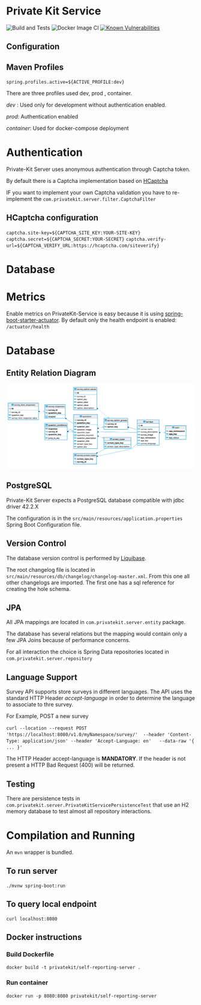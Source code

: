 # Private Kit Service
![Build and Tests](https://github.com/PrivateKit/private-kit-service/workflows/Build%20and%20Tests/badge.svg)
![Docker Image CI](https://github.com/PrivateKit/private-kit-service/workflows/Docker%20Image%20CI/badge.svg)
[![Known Vulnerabilities](https://snyk.io/test/github/PrivateKit/private-kit-service/badge.svg)](https://snyk.io/test/github/PrivateKit/private-kit-service)




## Configuration


## Maven Profiles

`spring.profiles.active=${ACTIVE_PROFILE:dev}`

There are three profiles used dev, prod , container.

_dev_ :      Used only for development without authentication enabled.

_prod_:      Authentication enabled

_container_: Used for docker-compose deployment 

# Authentication

Private-Kit Server uses anonymous authentication through Captcha token.

By default there is a Captcha implementation based on [HCaptcha](https://www.hcaptcha.com/)

IF you want to implement your own Captcha validation you have to re-implement the `com.privatekit.server.filter.CaptchaFilter`

## HCaptcha configuration

`captcha.site-key=${CAPTCHA_SITE_KEY:YOUR-SITE-KEY}`
`captcha.secret=${CAPTCHA_SECRET:YOUR-SECRET}`
`captcha.verify-url=${CAPTCHA_VERIFY_URL:https://hcaptcha.com/siteverify}`

# Database

# Metrics

Enable metrics on PrivateKit-Service is easy because it is using [spring-boot-starter-actuator](https://docs.spring.io/spring-boot/docs/current/reference/html/production-ready-features.html).
By default only the health endpoint is enabled: `/actuator/health` 

# Database
## Entity Relation Diagram
![ER](er.png)
## PostgreSQL
Private-Kit Server expects a PostgreSQL database compatible with jdbc driver 42.2.X

The configuration is in the `src/main/resources/application.properties` Spring Boot Configuration file.
## Version Control
The database version control is performed by [Liquibase](https://www.liquibase.org/).

The root changelog file is located in `src/main/resources/db/changelog/changelog-master.xml`. From this one all other changelogs are imported. The first one has a sql reference for creating the hole schema.
## JPA
All JPA mappings are located in `com.privatekit.server.entity` package. 

The database has several relations but the mapping would contain only a few JPA Joins because of performance concerns.

For all interaction the choice is Spring Data repositories located in `com.privatekit.server.repository`

## Language Support 

Survey API supports store surveys in different languages. The API uses the standard HTTP Header _accept-language_ in order to determine the language to associate to thre survey.

For Example, POST a new survey

`
curl --location --request POST 'https://localhost:8080/v1.0/myNamespace/survey/' 
     --header 'Content-Type: application/json'
     --header 'Accept-Language: en'  
     --data-raw '{ ... }'
 `

The HTTP Header accept-language is **MANDATORY**. If the header is not present a HTTP Bad Request (400) will be returned.

## Testing
There are persistence tests in `com.privatekit.server.PrivateKitServicePersistenceTest` that use an H2 memory database to test almost all repository interactions.
 

# Compilation and Running

An `mvn` wrapper is bundled.

## To run server
```
./mvnw spring-boot:run
```

## To query local endpoint

```
curl localhost:8080
```

## Docker instructions

### Build Dockerfile
```
docker build -t privatekit/self-reporting-server .
```

### Run container
```
docker run -p 8080:8080 privatekit/self-reporting-server
```


